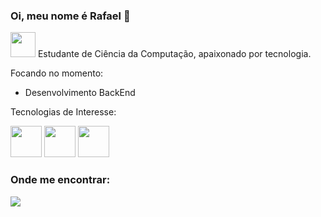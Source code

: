 ### Oi, meu nome é Rafael 👋


<img weight=40 height=40 src=https://github.com/Saka30/Saka30/assets/104368468/e2853aeb-fd5a-47fd-b9da-d164d85f0730/> Estudante de Ciência da Computação, apaixonado por tecnologia.

Focando no momento:
  * Desenvolvimento BackEnd

Tecnologias de Interesse:

<div display="inline">
  <img width="50" height="50" src="https://cdn.jsdelivr.net/gh/devicons/devicon/icons/python/python-original.svg"/>
  <img width="50" height="50" src="https://cdn.jsdelivr.net/gh/devicons/devicon@latest/icons/rust/rust-original.svg"/>
  <img width="50" height="50" src="https://cdn.jsdelivr.net/gh/devicons/devicon@latest/icons/javascript/javascript-original.svg" />
</div>

<h3> Onde me encontrar: </h3>
<a href=https://www.linkedin.com/in/dev-rafael-sakatauskas >
  <img src="https://img.shields.io/badge/linkedin-%230077B5.svg?style=for-the-badge&logo=linkedin&logoColor=white" />
</a>
  

          


